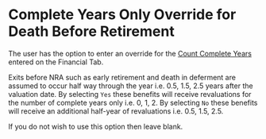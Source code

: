 # Complete Years Only Override for Death Before Retirement

The user has the option to enter an override for the [Count Complete
Years](deferreds_basis+revyrs.md) entered on the Financial Tab.

Exits before NRA such as early retirement and death in deferment are
assumed to occur half way through the year i.e. 0.5, 1.5, 2.5 years after
the valuation date. By selecting `Yes` these benefits will receive
revaluations for the number of complete years only i.e. 0, 1, 2. By
selecting `No` these benefits will receive an additional half-year of
revaluations i.e. 0.5, 1.5, 2.5.

If you do not wish to use this option then leave blank.
